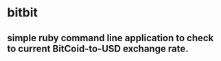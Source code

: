 # bitbit

## simple ruby command line application to check to current BitCoid-to-USD exchange rate.
